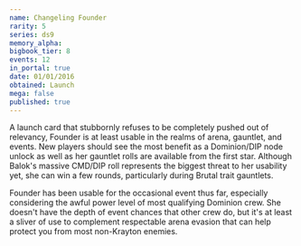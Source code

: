 ```yaml
---
name: Changeling Founder
rarity: 5
series: ds9
memory_alpha:
bigbook_tier: 8
events: 12
in_portal: true
date: 01/01/2016
obtained: Launch
mega: false
published: true
---
```


A launch card that stubbornly refuses to be completely pushed out of relevancy, Founder is at least usable in the realms of arena, gauntlet, and events. New players should see the most benefit as a Dominion/DIP node unlock as well as her gauntlet rolls are available from the first star. Although Balok's massive CMD/DIP roll represents the biggest threat to her usability yet, she can win a few rounds, particularly during Brutal trait gauntlets.

Founder has been usable for the occasional event thus far, especially considering the awful power level of most qualifying Dominion crew. She doesn't have the depth of event chances that other crew do, but it's at least a sliver of use to complement respectable arena evasion that can help protect you from most non-Krayton enemies.
